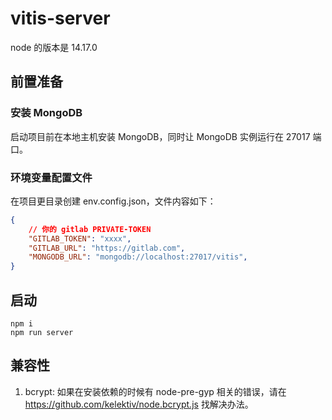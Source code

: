 # vitis-server

node 的版本是 14.17.0

## 前置准备

### 安装 MongoDB

启动项目前在本地主机安装 MongoDB，同时让 MongoDB 实例运行在 27017 端口。

### 环境变量配置文件

在项目更目录创建 env.config.json，文件内容如下：

```json
{
    // 你的 gitlab PRIVATE-TOKEN
    "GITLAB_TOKEN": "xxxx",
    "GITLAB_URL": "https://gitlab.com",
    "MONGODB_URL": "mongodb://localhost:27017/vitis",
}
```

## 启动

```dotnetcli
npm i
npm run server
```

## 兼容性

1. bcrypt: 如果在安装依赖的时候有 node-pre-gyp 相关的错误，请在 https://github.com/kelektiv/node.bcrypt.js 找解决办法。
